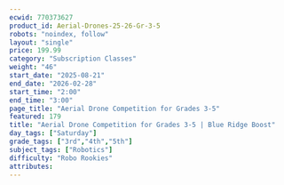 ```yaml
---
ecwid: 770373627
product_id: Aerial-Drones-25-26-Gr-3-5
robots: "noindex, follow"
layout: "single"
price: 199.99
category: "Subscription Classes"
weight: "46"
start_date: "2025-08-21"
end_date: "2026-02-28"
start_time: "2:00"
end_time: "3:00"
page_title: "Aerial Drone Competition for Grades 3-5"
featured: 179
title: "Aerial Drone Competition for Grades 3-5 | Blue Ridge Boost"
day_tags: ["Saturday"]
grade_tags: ["3rd","4th","5th"]
subject_tags: ["Robotics"]
difficulty: "Robo Rookies"
attributes:
---
```

